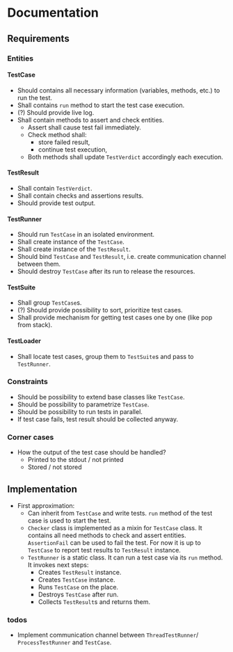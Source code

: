 # Documentation

## Requirements

### Entities

#### TestCase

- Should contains all necessary information (variables, methods, etc.) to run the test.
- Shall contains `run` method to start the test case execution.
- (?) Should provide live log.
- Shall contain methods to assert and check entities.
    - Assert shall cause test fail immediately.
    - Check method shall:
        - store failed result,
        - continue test execution,
    - Both methods shall update `TestVerdict` accordingly each execution.

#### TestResult

- Shall contain `TestVerdict`.
- Shall contain checks and assertions results.
- Should provide test output.

#### TestRunner

- Should run `TestCase` in an isolated environment.
- Shall create instance of the `TestCase`.
- Shall create instance of the `TestResult`.
- Should bind `TestCase` and `TestResult`, i.e. create communication channel between them.
- Should destroy `TestCase` after its run to release the resources.

#### TestSuite

- Shall group `TestCase`s.
- (?) Should provide possibility to sort, prioritize test cases.
- Shall provide mechanism for getting test cases one by one (like pop from stack).

#### TestLoader

- Shall locate test cases, group them to `TestSuite`s and pass to `TestRunner`.


### Constraints

- Should be possibility to extend base classes like `TestCase`.
- Should be possibility to parametrize `TestCase`.
- Should be possibility to run tests in parallel.
- If test case fails, test result should be collected anyway.


### Corner cases

- How the output of the test case should be handled?
    - Printed to the stdout / not printed
    - Stored / not stored


## Implementation

- First approximation:
    - Can inherit from `TestCase` and write tests. `run` method of the test case is used to start the test.
    - `Checker` class is implemented as a mixin for `TestCase` class. It contains all need methods to
    check and assert entities. `AssertionFail` can be used to fail the test. For now it is up to `TestCase`
    to report test results to `TestResult` instance.
    - `TestRunner` is a static class. It can run a test case via its `run` method. It invokes next steps:
        - Creates `TestResult` instance.
        - Creates `TestCase` instance.
        - Runs `TestCase` on the place.
        - Destroys `TestCase` after run.
        - Collects `TestResult`s and returns them.

### todos

- Implement communication channel between `ThreadTestRunner`/ `ProcessTestRunner` and `TestCase`.
